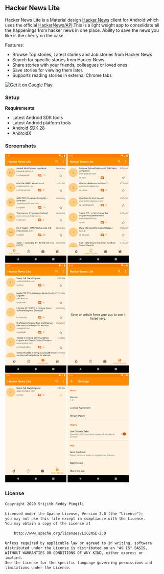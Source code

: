 ## Hacker News Lite

Hacker News Lite is a Material design [Hacker News] client for Android which uses the official [HackerNews/API].This is a light weight app to consolidate all the happenings from hacker news in one place. Ability to save the news you like is the cherry on the cake.

Features:

* Browse Top stories, Latest stories and Job stories from Hacker News
* Search for specific stories from Hacker News
* Share stories with your friends, colleagues or loved ones
* Save stories for viewing them later.
* Supports reading stories in external Chrome tabs

[![Get it on Google Play][Play Store Badge]][Play Store]

### Setup
**Requirements**
- Latest Android SDK tools
- Latest Android platform tools
- Android SDK 28
- AndroidX

### Screenshots
<img src="assets/Screenshot-1.png" width="200px" />
<img src="assets/Screenshot-2.png" width="200px" />
<img src="assets/Screenshot-3.png" width="200px" />
<img src="assets/Screenshot-4.png" width="200px" />
<img src="assets/Screenshot-5.png" width="200px" />
<img src="assets/Screenshot-6.png" width="200px" />

### License

    Copyright 2020 Srijith Reddy Pingili
    
    Licensed under the Apache License, Version 2.0 (the "License");
    you may not use this file except in compliance with the License.
    You may obtain a copy of the License at
    
        http://www.apache.org/licenses/LICENSE-2.0
    
    Unless required by applicable law or agreed to in writing, software
    distributed under the License is distributed on an "AS IS" BASIS,
    WITHOUT WARRANTIES OR CONDITIONS OF ANY KIND, either express or implied.
    See the License for the specific language governing permissions and
    limitations under the License.

[Hacker News]: https://news.ycombinator.com/
[HackerNews/API]: https://github.com/HackerNews/API
[Play Store Badge]: https://play.google.com/intl/en_us/badges/static/images/badges/en_badge_web_generic.png
[Play Store]: https://play.google.com/store/apps/details?id=sp.android.hackernewslite.play

